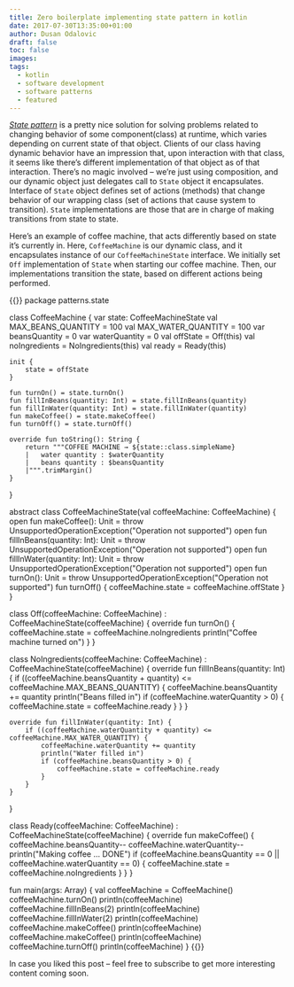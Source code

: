 ```yaml
---
title: Zero boilerplate implementing state pattern in kotlin
date: 2017-07-30T13:35:00+01:00
author: Dusan Odalovic
draft: false
toc: false
images:
tags:
  - kotlin
  - software development
  - software patterns
  - featured
---
```


[*State pattern*](https://en.wikipedia.org/wiki/State_pattern) is a pretty nice solution for solving
 problems related to changing behavior of some component(class) at runtime, which varies depending on
  current state of that object. Clients of our class having dynamic behavior have an impression that, 
  upon interaction with that class, it seems like there’s different implementation of that object as of 
  that interaction. There’s no magic involved – we’re just using composition, and our dynamic object just 
  delegates call to `State` object it encapsulates. Interface of `State` object defines set of actions 
  (methods) that change behavior of our wrapping class (set of actions that cause system to transition). 
  `State` implementations are those that are in charge of making transitions from state to state.

Here’s an example of coffee machine, that acts differently based on state it’s currently in. 
Here, `CoffeeMachine` is our dynamic class, and it encapsulates instance of our `CoffeeMachineState` interface. 
We initially set `Off` implementation of `State` when starting our coffee machine. Then, our implementations 
transition the state, based on different actions being performed.

{{<highlight kotlin>}}
package patterns.state

class CoffeeMachine {
    var state: CoffeeMachineState
    val MAX_BEANS_QUANTITY = 100
    val MAX_WATER_QUANTITY = 100
    var beansQuantity = 0
    var waterQuantity = 0
    val offState = Off(this)
    val noIngredients = NoIngredients(this)
    val ready = Ready(this)

    init {
        state = offState
    }

    fun turnOn() = state.turnOn()
    fun fillInBeans(quantity: Int) = state.fillInBeans(quantity)
    fun fillInWater(quantity: Int) = state.fillInWater(quantity)
    fun makeCoffee() = state.makeCoffee()
    fun turnOff() = state.turnOff()

    override fun toString(): String {
        return """COFFEE MACHINE → ${state::class.simpleName}
        |   water quantity : $waterQuantity
        |   beans quantity : $beansQuantity
        |""".trimMargin()
    }
}

abstract class CoffeeMachineState(val coffeeMachine: CoffeeMachine) {
    open fun makeCoffee(): Unit = throw UnsupportedOperationException("Operation not supported")
    open fun fillInBeans(quantity: Int): Unit = throw UnsupportedOperationException("Operation not supported")
    open fun fillInWater(quantity: Int): Unit = throw UnsupportedOperationException("Operation not supported")
    open fun turnOn(): Unit = throw UnsupportedOperationException("Operation not supported")
    fun turnOff() {
        coffeeMachine.state = coffeeMachine.offState
    }
}

class Off(coffeeMachine: CoffeeMachine) : CoffeeMachineState(coffeeMachine) {
    override fun turnOn() {
        coffeeMachine.state = coffeeMachine.noIngredients
        println("Coffee machine turned on")
    }
}

class NoIngredients(coffeeMachine: CoffeeMachine) : CoffeeMachineState(coffeeMachine) {
    override fun fillInBeans(quantity: Int) {
        if ((coffeeMachine.beansQuantity + quantity) <= coffeeMachine.MAX_BEANS_QUANTITY) {
            coffeeMachine.beansQuantity += quantity
            println("Beans filled in")
            if (coffeeMachine.waterQuantity > 0) {
                coffeeMachine.state = coffeeMachine.ready
            }
        }
    }

    override fun fillInWater(quantity: Int) {
        if ((coffeeMachine.waterQuantity + quantity) <= coffeeMachine.MAX_WATER_QUANTITY) {
            coffeeMachine.waterQuantity += quantity
            println("Water filled in")
            if (coffeeMachine.beansQuantity > 0) {
                coffeeMachine.state = coffeeMachine.ready
            }
        }
    }
}

class Ready(coffeeMachine: CoffeeMachine) : CoffeeMachineState(coffeeMachine) {
    override fun makeCoffee() {
        coffeeMachine.beansQuantity--
        coffeeMachine.waterQuantity--
        println("Making coffee ... DONE")
        if (coffeeMachine.beansQuantity == 0 || coffeeMachine.waterQuantity == 0) {
            coffeeMachine.state = coffeeMachine.noIngredients
        }
    }
}

fun main(args: Array<String>) {
    val coffeeMachine = CoffeeMachine()
    coffeeMachine.turnOn()
    println(coffeeMachine)
    coffeeMachine.fillInBeans(2)
    println(coffeeMachine)
    coffeeMachine.fillInWater(2)
    println(coffeeMachine)
    coffeeMachine.makeCoffee()
    println(coffeeMachine)
    coffeeMachine.makeCoffee()
    println(coffeeMachine)
    coffeeMachine.turnOff()
    println(coffeeMachine)
}
{{</highlight>}}

In case you liked this post – feel free to subscribe to get more interesting content coming soon.